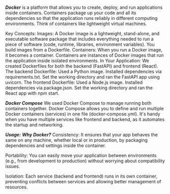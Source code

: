 ***Docker***
is a platform that allows you to create, deploy, and run applications inside containers. Containers package up your code and all its dependencies so that the application runs reliably in different computing environments. Think of containers like lightweight virtual machines.

Key Concepts:
Images: A Docker image is a lightweight, stand-alone, and executable software package that includes everything needed to run a piece of software (code, runtime, libraries, environment variables). You build images from a Dockerfile.
Containers: When you run a Docker image, it becomes a container. Containers are instances of Docker images that run the application inside isolated environments.
In Your Application:
We created Dockerfiles for both the backend (FastAPI) and frontend (React).
The backend Dockerfile:
Used a Python image.
Installed dependencies via requirements.txt.
Set the working directory and ran the FastAPI app using uvicorn.
The frontend Dockerfile:
Used a Node.js image.
Installed dependencies via package.json.
Set the working directory and ran the React app with npm start.

***Docker Compose*** 
We used Docker Compose to manage running both containers together. Docker Compose allows you to define and run multiple Docker containers (services) in one file (docker-compose.yml). It's handy when you have multiple services like frontend and backend, as it automates the startup and networking.

***Usage:***
***Why Docker?***
Consistency: 
It ensures that your app behaves the same on any machine, whether local or in production, by packaging dependencies and settings inside the container.

Portability: 
You can easily move your application between environments (e.g., from development to production) without worrying about compatibility issues.

Isolation: 
Each service (backend and frontend) runs in its own container, preventing conflicts between services and allowing better management of resources.